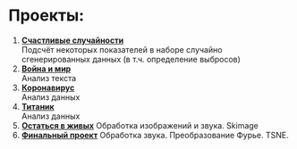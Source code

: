 
# **Проекты:**
1.	[**Счастливые случайности**](https://github.com/NeznaikanaLune/MISIS_DS_Masters_degree_2020/blob/master/python/01_semester/py_project_1_happy_accidents.ipynb)\
    Подсчёт некоторых показателей в наборе случайно сгенерированных данных (в т.ч. определение выбросов)
2.	[**Война и мир**](https://github.com/NeznaikanaLune/MISIS_DS_Masters_degree_2020/tree/master/python/01_semester/py_project_2_war_and_peace)\
    Анализ текста
3.	[**Коронавирус**](https://github.com/NeznaikanaLune/MISIS_DS_Masters_degree_2020/tree/master/python/01_semester/py_project_3_covid)\
    Анализ данных
4.	[**Титаник**](https://github.com/NeznaikanaLune/MISIS_DS_Masters_degree_2020/tree/master/python/01_semester/py_project_4_titanic)\
    Анализ данных
5.	[**Остаться в живых**](https://github.com/NeznaikanaLune/MISIS_DS_Masters_degree_2020/tree/master/python/01_semester/py_project_5_stay_alive)
    Обработка изображений и звука. Skimage
6.  [**Финальный проект**](https://github.com/NeznaikanaLune/MISIS_DS_Masters_degree_2020/blob/master/python/01_semester/py_project_6_final_project.ipynb) Обработка звука. Преобразование Фурье. TSNE.
